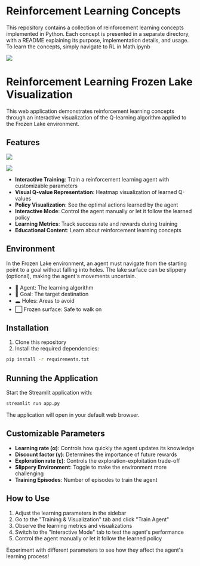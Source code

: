 # Reinforcement Learning Concepts
This repository contains a collection of reinforcement learning concepts implemented in Python. Each concept is presented in a separate directory, with a README explaining its purpose, implementation details, and usage. To learn the concepts, simply navigate to RL in Math.ipynb 

![](https://miro.medium.com/v2/resize:fit:1400/format:webp/1*bKAjfCijpOw8ijirjCOCAA.png)


# Reinforcement Learning Frozen Lake Visualization

This web application demonstrates reinforcement learning concepts through an interactive visualization of the Q-learning algorithm applied to the Frozen Lake environment.

## Features

![](https://miro.medium.com/v2/resize:fit:1400/format:webp/1*SXhjihVoO1053L_TzEp25Q.png)

![](https://miro.medium.com/v2/resize:fit:1400/format:webp/1*JEVzaKnzFqpPOj04fcT1bQ.png)

- **Interactive Training**: Train a reinforcement learning agent with customizable parameters
- **Visual Q-value Representation**: Heatmap visualization of learned Q-values
- **Policy Visualization**: See the optimal actions learned by the agent
- **Interactive Mode**: Control the agent manually or let it follow the learned policy
- **Learning Metrics**: Track success rate and rewards during training
- **Educational Content**: Learn about reinforcement learning concepts

## Environment

In the Frozen Lake environment, an agent must navigate from the starting point to a goal without falling into holes. The lake surface can be slippery (optional), making the agent's movements uncertain.

- 🤖 Agent: The learning algorithm
- 🏁 Goal: The target destination
- 🕳️ Holes: Areas to avoid
- ⬜ Frozen surface: Safe to walk on

## Installation

1. Clone this repository
2. Install the required dependencies:

```bash
pip install -r requirements.txt
```

## Running the Application

Start the Streamlit application with:

```bash
streamlit run app.py
```

The application will open in your default web browser.

## Customizable Parameters

- **Learning rate (α)**: Controls how quickly the agent updates its knowledge
- **Discount factor (γ)**: Determines the importance of future rewards
- **Exploration rate (ε)**: Controls the exploration-exploitation trade-off
- **Slippery Environment**: Toggle to make the environment more challenging
- **Training Episodes**: Number of episodes to train the agent

## How to Use

1. Adjust the learning parameters in the sidebar
2. Go to the "Training & Visualization" tab and click "Train Agent"
3. Observe the learning metrics and visualizations
4. Switch to the "Interactive Mode" tab to test the agent's performance
5. Control the agent manually or let it follow the learned policy

Experiment with different parameters to see how they affect the agent's learning process!